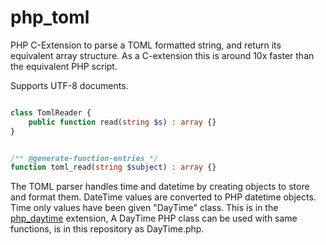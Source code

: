 # php_toml
PHP C-Extension to parse a TOML formatted string, and return its equivalent array structure.
As a C-extension this is around 10x faster than the equivalent PHP script.

Supports UTF-8 documents.


```php

class TomlReader {
    public function read(string $s) : array {}
}


/** @generate-function-entries */
function toml_read(string $subject) : array {}
```


The TOML parser handles time and datetime by creating objects to store and format them.
DateTime values are converted to PHP datetime objects.
Time only values have been given "DayTime" class.  This is in the [php_daytime](https://github.com/betrixed/php_daytime) extension,
A DayTime PHP class can be used with same functions, is in this repository as DayTime.php.
